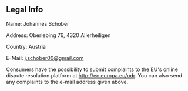## Legal Info

Name: Johannes Schober  

Address: Oberlebing 76, 4320 Allerheiligen  

Country: Austria  

E-Mail: j.schober00@gmail.com  


Consumers have the possibility to submit complaints to the EU's online dispute resolution platform at http://ec.europa.eu/odr.
You can also send any complaints to the e-mail address given above.